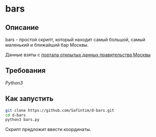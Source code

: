 # bars

## Описание

bars - простой скрипт, который находит самый большой, самый маленький и ближайший бар Москвы.

Данные взяты с [портала открытых данных правительства Москвы](https://data.mos.ru/)

## Требования

*Python3*

## Как запустить

```sh
git clone https://github.com/Safintim/d-bars.git
cd d-bars
python3 bars.py
```

Скрипт предложит ввести координаты.
